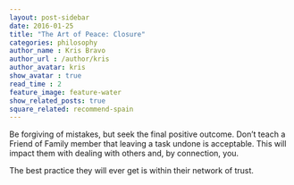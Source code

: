 ```yaml
---
layout: post-sidebar
date: 2016-01-25
title: "The Art of Peace: Closure"
categories: philosophy
author_name : Kris Bravo
author_url : /author/kris
author_avatar: kris
show_avatar : true
read_time : 2
feature_image: feature-water
show_related_posts: true
square_related: recommend-spain
---
```


Be forgiving of mistakes, but seek the final positive outcome. Don’t teach a Friend of Family member that leaving a task undone is acceptable. This will impact them with dealing with others and, by connection, you.

The best practice they will ever get is within their network of trust.
